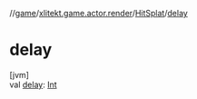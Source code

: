 //[game](../../../index.md)/[xlitekt.game.actor.render](../index.md)/[HitSplat](index.md)/[delay](delay.md)

# delay

[jvm]\
val [delay](delay.md): [Int](https://kotlinlang.org/api/latest/jvm/stdlib/kotlin/-int/index.html)
